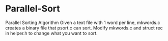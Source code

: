 # Parallel-Sort
Parallel Sorting Algorithm
Given a text file with 1 word per line, mkwords.c creates a binary file that psort.c can sort. Modify mkwords.c and struct rec in helper.h to change what you want to sort.
